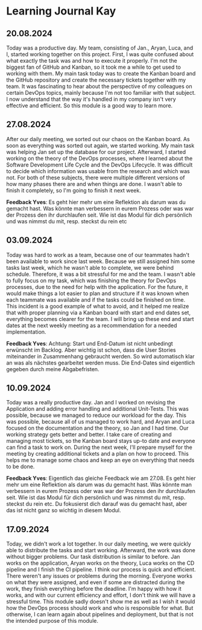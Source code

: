 # Learning Journal Kay

## 20.08.2024

Today was a productive day. My team, consisting of Jan., Aryan, Luca, and I, started working together on this project. First, I was quite confused about what exactly the task was and how to execute it properly. I'm not the biggest fan of GitHub and Kanban, so it took me a while to get used to working with them. My main task today was to create the Kanban board and the GitHub repository and create the necessary tickets together with my team. It was fascinating to hear about the perspective of my colleagues on certain DevOps topics, mainly because I'm not too familiar with that subject. I now understand that the way it's handled in my company isn't very effective and efficient. So this module is a good way to learn more.

## 27.08.2024

After our daily meeting, we sorted out our chaos on the Kanban board. As soon as everything was sorted out again, we started working. My main task was helping Jan set up the database for our project. Afterward, I started working on the theory of the DevOps processes, where I learned about the Software Development Life Cycle and the DevOps Lifecycle. It was difficult to decide which information was usable from the research and which was not. For both of these subjects, there were multiple different versions of how many phases there are and when things are done. I wasn't able to finish it completely, so I'm going to finish it next week.

**Feedback Yves**: Es geht hier mehr um eine Reflektion als darum was du gemacht hast. Was könnte man verbessern in eurem Prozess oder was war der Prozess den ihr durchlaufen seit. Wie ist das Modul für dich persönlich und was nimmst du mit, resp. steckst du rein etc

## 03.09.2024

Today was hard to work as a team, because one of our teammates hadn't been available to work since last week. Because we still assigned him some tasks last week, which he wasn't able to complete, we were behind schedule. Therefore, it was a bit stressful for me and the team. I wasn't able to fully focus on my task, which was finishing the theory for DevOps processes, due to the need for help with the application. For the future, it would make things a lot easier to plan and structure if it was known when each teammate was available and if the tasks could be finished on time. This incident is a good example of what to avoid, and it helped me realize that with proper planning via a Kanban board with start and end dates set, everything becomes clearer for the team. I will bring up these end and start dates at the next weekly meeting as a recommendation for a needed implementation. 

**Feedback Yves**: Achtung: Start und End-Datum ist nicht unbedingt erwünscht im Backlog. Aber wichtig ist schon, dass die User Stories miteinander in Zusammenhang gebraucht werden. So wird automatisch klar an was als nächstes gearbeitet werden muss. Die End-Dates sind eigentlich gegeben durch meine Abgabefristen.


## 10.09.2024

Today was a really productive day. Jan and I worked on revising the Application and adding error handling and additional Unit-Tests. This was possible, because we managed to reduce our workload for the day. This was possible, because all of us managed to work hard, and Aryan and Luca focused on the documentation and the theory, so Jan and I had time. Our working strategy gets better and better. I take care of creating and managing most tickets, so the Kanban board stays up-to date and everyone can find a task to work on. During the next week, I'll prepare myself for the meeting by creating additional tickets and a plan on how to proceed. This helps me to manage some chaos and keep an eye on everything that needs to be done.

**Feedback Yves**: Eigentlich das gleiche Feedback wie am 27.08. Es geht hier mehr um eine Reflektion als darum was du gemacht hast. Was könnte man verbessern in eurem Prozess oder was war der Prozess den ihr durchlaufen seit. Wie ist das Modul für dich persönlich und was nimmst du mit, resp. steckst du rein etc. 
Du fokusierst dich darauf was du gemacht hast, aber das ist nicht ganz so wichtig in diesem Modul.

## 17.09.2024
Today, we didn't work a lot together. In our daily meeting, we were quickly able to distribute the tasks and start working. Afterward, the work was done without bigger problems. Our task distribution is similar to before. Jan works on the application, Aryan works on the theory, Luca works on the CD pipeline and I finish the CI pipeline. I think our process is quick and efficient. There weren't any issues or problems during the morning. Everyone works on what they were assigned, and even if some are distracted during the work, they finish everything before the deadline. I'm happy with how it works, and with our current efficiency and effort, I don't think we will have a stressful time. This module sadly doesn't show me as well as I wish it would how the DevOps process should work and who is responsible for what. But otherwise, I can learn again about pipelines and deployment, but that is not the intended purpose of this module.